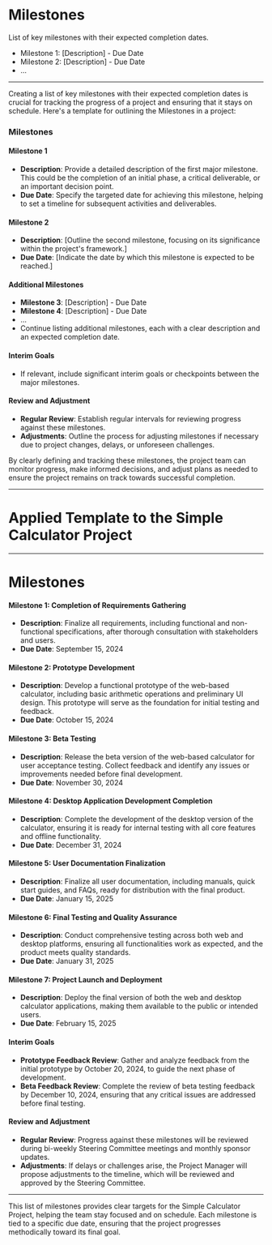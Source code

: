 # Milestones

List of key milestones with their expected completion dates.

- Milestone 1: [Description] - Due Date
- Milestone 2: [Description] - Due Date
- ...

---
Creating a list of key milestones with their expected completion dates is crucial for tracking the progress of a project and ensuring that it stays on schedule. Here's a template for outlining the Milestones in a project:

### Milestones

#### Milestone 1
- **Description**: Provide a detailed description of the first major milestone. This could be the completion of an initial phase, a critical deliverable, or an important decision point.
- **Due Date**: Specify the targeted date for achieving this milestone, helping to set a timeline for subsequent activities and deliverables.

#### Milestone 2
- **Description**: [Outline the second milestone, focusing on its significance within the project's framework.]
- **Due Date**: [Indicate the date by which this milestone is expected to be reached.]

#### Additional Milestones
- **Milestone 3**: [Description] - Due Date
- **Milestone 4**: [Description] - Due Date
- ...
- Continue listing additional milestones, each with a clear description and an expected completion date.

#### Interim Goals
- If relevant, include significant interim goals or checkpoints between the major milestones.

#### Review and Adjustment
- **Regular Review**: Establish regular intervals for reviewing progress against these milestones.
- **Adjustments**: Outline the process for adjusting milestones if necessary due to project changes, delays, or unforeseen challenges.

By clearly defining and tracking these milestones, the project team can monitor progress, make informed decisions, and adjust plans as needed to ensure the project remains on track towards successful completion.

---
# Applied Template to the Simple Calculator Project 

---
# Milestones

#### Milestone 1: **Completion of Requirements Gathering**
- **Description**: Finalize all requirements, including functional and non-functional specifications, after thorough consultation with stakeholders and users.
- **Due Date**: September 15, 2024

#### Milestone 2: **Prototype Development**
- **Description**: Develop a functional prototype of the web-based calculator, including basic arithmetic operations and preliminary UI design. This prototype will serve as the foundation for initial testing and feedback.
- **Due Date**: October 15, 2024

#### Milestone 3: **Beta Testing**
- **Description**: Release the beta version of the web-based calculator for user acceptance testing. Collect feedback and identify any issues or improvements needed before final development.
- **Due Date**: November 30, 2024

#### Milestone 4: **Desktop Application Development Completion**
- **Description**: Complete the development of the desktop version of the calculator, ensuring it is ready for internal testing with all core features and offline functionality.
- **Due Date**: December 31, 2024

#### Milestone 5: **User Documentation Finalization**
- **Description**: Finalize all user documentation, including manuals, quick start guides, and FAQs, ready for distribution with the final product.
- **Due Date**: January 15, 2025

#### Milestone 6: **Final Testing and Quality Assurance**
- **Description**: Conduct comprehensive testing across both web and desktop platforms, ensuring all functionalities work as expected, and the product meets quality standards.
- **Due Date**: January 31, 2025

#### Milestone 7: **Project Launch and Deployment**
- **Description**: Deploy the final version of both the web and desktop calculator applications, making them available to the public or intended users.
- **Due Date**: February 15, 2025

#### Interim Goals
- **Prototype Feedback Review**: Gather and analyze feedback from the initial prototype by October 20, 2024, to guide the next phase of development.
- **Beta Feedback Review**: Complete the review of beta testing feedback by December 10, 2024, ensuring that any critical issues are addressed before final testing.

#### Review and Adjustment
- **Regular Review**: Progress against these milestones will be reviewed during bi-weekly Steering Committee meetings and monthly sponsor updates.
- **Adjustments**: If delays or challenges arise, the Project Manager will propose adjustments to the timeline, which will be reviewed and approved by the Steering Committee.

---

This list of milestones provides clear targets for the Simple Calculator Project, helping the team stay focused and on schedule. Each milestone is tied to a specific due date, ensuring that the project progresses methodically toward its final goal.